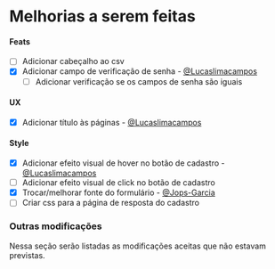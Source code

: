 # Melhorias a serem feitas
#### Feats
- [ ] Adicionar cabeçalho ao csv
- [X] Adicionar campo de verificação de senha - [@Lucaslimacampos](https://github.com/Lucaslimacampos)
    - [ ] Adicionar verificação se os campos de senha são iguais

#### UX
- [X] Adicionar título às páginas - [@Lucaslimacampos](https://github.com/Lucaslimacampos)

#### Style
- [X] Adicionar efeito visual de hover no botão de cadastro - [@Lucaslimacampos](https://github.com/Lucaslimacampos)
- [ ] Adicionar efeito visual de click no botão de cadastro
- [X] Trocar/melhorar fonte do formulário - [@Jops-Garcia](https://github.com/Jops-Garcia)
- [ ] Criar css para a página de resposta do cadastro

### Outras modificações
Nessa seção serão listadas as modificações aceitas que não estavam previstas.
